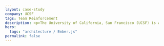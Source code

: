 ```yaml
---
layout: case-study
company: UCSF
tags: Team Reinforcement
description: <p>The University of California, San Francisco (UCSF) is a public research university focused exclusively on health sciences, advancing biomedical research, education, and patient care worldwide.</p><p>When the UCSF team set out to modernize their open-source Ilios application, they partnered with Mainmatter for expert guidance. We assessed the codebase, identified key challenges and strategic opportunities, and delivered a clear roadmap to drive their modernization effort.</p>
hero:
  tags: "architecture / Ember.js"
permalink: false
---
```

